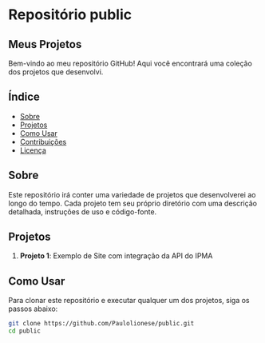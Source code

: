 # Repositório public

## Meus Projetos

Bem-vindo ao meu repositório GitHub! Aqui você encontrará uma coleção dos projetos que desenvolvi.

## Índice

- [Sobre](#sobre)
- [Projetos](#projetos)
- [Como Usar](#como-usar)
- [Contribuições](#contribuições)
- [Licença](#licença)

## Sobre

Este repositório irá conter uma variedade de projetos que desenvolverei ao longo do tempo. Cada projeto tem seu próprio diretório com uma descrição detalhada, instruções de uso e código-fonte.

## Projetos

1. **Projeto 1**: Exemplo de Site com integração da API do IPMA

## Como Usar

Para clonar este repositório e executar qualquer um dos projetos, siga os passos abaixo:

```bash
git clone https://github.com/Paulolionese/public.git
cd public
```
